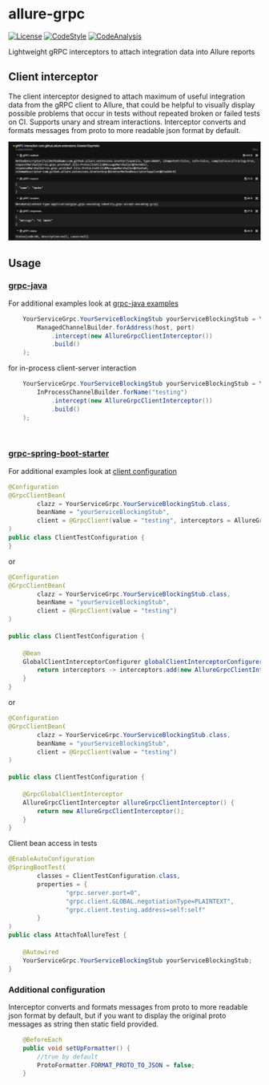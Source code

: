 # allure-grpc
[![License](https://img.shields.io/badge/license-MIT-blue.svg?style=flat)](http://www.opensource.org/licenses/MIT)
[![CodeStyle](https://img.shields.io/badge/codestyle-spotless-green)](https://github.com/diffplug/spotless)
[![CodeAnalysis](https://img.shields.io/badge/static%20code%20analysis-spotbugs-green)](https://github.com/spotbugs/spotbugs)

Lightweight gRPC interceptors to attach integration data into Allure reports

## Client interceptor
The client interceptor designed to attach maximum of useful integration data from the gRPC client to Allure, that
could be helpful to visually display possible problems that occur in tests without repeated broken or failed tests on
CI. Supports unary and stream interactions. Interceptor converts and formats messages from proto to more readable json
format by default.

![](./docs/clientInterceptorExample.png)

## Usage

### [grpc-java](https://github.com/grpc/grpc-java)
For additional examples look at [grpc-java examples](https://github.com/grpc/grpc-java/blob/012dbaf5be3fb0d532d977d288a0e42a58f30a7c/examples/src/main/java/io/grpc/examples/header/CustomHeaderClient.java#L45)
```java
    YourServiceGrpc.YourServiceBlockingStub yourServiceBlockingStub = YourServiceGrpc.newBlockingStub(
        ManagedChannelBuilder.forAddress(host, port)
            .intercept(new AllureGrpcClientInterceptor())
            .build()
    );
```
for in-process client-server interaction
```java
    YourServiceGrpc.YourServiceBlockingStub yourServiceBlockingStub = YourServiceGrpc.newBlockingStub(
        InProcessChannelBuilder.forName("testing")
            .intercept(new AllureGrpcClientInterceptor())
            .build()
    );
```
<br>

### [grpc-spring-boot-starter](https://github.com/yidongnan/grpc-spring-boot-starter)
For additional examples look at [client configuration](https://yidongnan.github.io/grpc-spring-boot-starter/en/client/configuration.html)
```java
@Configuration
@GrpcClientBean(
        clazz = YourServiceGrpc.YourServiceBlockingStub.class,
        beanName = "yourServiceBlockingStub",
        client = @GrpcClient(value = "testing", interceptors = AllureGrpcClientInterceptor.class)
)
public class ClientTestConfiguration {
}
```
or
```java
@Configuration
@GrpcClientBean(
        clazz = YourServiceGrpc.YourServiceBlockingStub.class,
        beanName = "yourServiceBlockingStub",
        client = @GrpcClient(value = "testing")
)

public class ClientTestConfiguration {

    @Bean
    GlobalClientInterceptorConfigurer globalClientInterceptorConfigurer() {
        return interceptors -> interceptors.add(new AllureGrpcClientInterceptor());
    }
}
```
or
```java
@Configuration
@GrpcClientBean(
        clazz = YourServiceGrpc.YourServiceBlockingStub.class,
        beanName = "yourServiceBlockingStub",
        client = @GrpcClient(value = "testing")
)

public class ClientTestConfiguration {

    @GrpcGlobalClientInterceptor
    AllureGrpcClientInterceptor allureGrpcClientInterceptor() {
        return new AllureGrpcClientInterceptor();
    }
}
```

Client bean access in tests
```java
@EnableAutoConfiguration
@SpringBootTest(
        classes = ClientTestConfiguration.class,
        properties = {
                "grpc.server.port=0",
                "grpc.client.GLOBAL.negotiationType=PLAINTEXT",
                "grpc.client.testing.address=self:self"
        }
)
public class AttachToAllureTest {

    @Autowired
    YourServiceGrpc.YourServiceBlockingStub yourServiceBlockingStub;
}
```

### Additional configuration
Interceptor converts and formats messages from proto to more readable json format by default, but if you want to
display the original proto messages as string then static field provided.

```java
    @BeforeEach
    public void setUpFormatter() {
        //true by default
        ProtoFormatter.FORMAT_PROTO_TO_JSON = false;
    }
```
